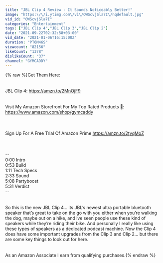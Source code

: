 ```yaml
---
title: "JBL Clip 4 Review - It Sounds Noticeably Better!"
image: "https:\/\/i.ytimg.com\/vi\/OWScvjSla7I\/hqdefault.jpg"
vid_id: "OWScvjSla7I"
categories: "Entertainment"
tags: ["JBL Clip 4","JBL Clip 3","JBL Clip 2"]
date: "2021-09-22T02:32:58+03:00"
vid_date: "2021-01-06T16:15:00Z"
duration: "PT6M46S"
viewcount: "82156"
likeCount: "1378"
dislikeCount: "37"
channel: "GYMCADDY"
---
```

{% raw %}Get Them Here:<br /><br /><br />JBL Clip 4: <a rel="nofollow" target="blank" href="https://amzn.to/2MnOjF9">https://amzn.to/2MnOjF9</a><br /><br /><br />Visit My Amazon Storefront For My Top Rated Products 🐐: <a rel="nofollow" target="blank" href="https://www.amazon.com/shop/gymcaddy">https://www.amazon.com/shop/gymcaddy</a><br /><br /><br /><br />Sign Up For A Free Trial Of Amazon Prime <a rel="nofollow" target="blank" href="https://amzn.to/2tyqMoZ">https://amzn.to/2tyqMoZ</a><br /><br /><br /><br />--<br />0:00 Intro<br />0:53 Build<br />1:11 Tech Specs<br />2:33 Sound<br />5:08 Partyboost<br />5:31 Verdict<br />--<br /><br /><br />So this is the new JBL Clip 4… its JBL’s newest ultra portable bluetooth speaker that’s great to take on the go with you either when you’re walking the dog, maybe out on a hike, and ive seen people use these kind of speakers while they’re riding their bike. And personally I really like using these types of speakers as a dedicated podcast machine. Now the Clip 4 does have some important upgrades from the Clip 3 and Clip 2… but there are some  key things to look out for here.  <br /><br /><br />As an Amazon Associate I earn from qualifying purchases.{% endraw %}

